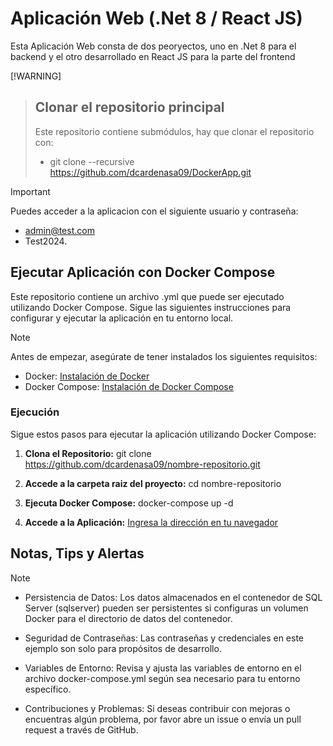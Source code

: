 # Aplicación Web (.Net 8 / React JS)
Esta Aplicación Web consta de dos peoryectos, uno en .Net 8 para el backend y el otro desarrollado en React JS para la parte del frontend

[!WARNING]
> ## Clonar el repositorio principal
> Este repositorio contiene submódulos, hay que clonar el repositorio con:
> - git clone --recursive https://github.com/dcardenasa09/DockerApp.git

> [!IMPORTANT]
> Puedes acceder a la aplicacion con el siguiente usuario y contraseña:
> - admin@test.com
> - Test2024.

## Ejecutar Aplicación con Docker Compose
Este repositorio contiene un archivo .yml que puede ser ejecutado utilizando Docker Compose. 
Sigue las siguientes instrucciones para configurar y ejecutar la aplicación en tu entorno local.

> [!NOTE]
> Antes de empezar, asegúrate de tener instalados los siguientes requisitos:
> - Docker: [Instalación de Docker](https://docs.docker.com/get-docker/)
> - Docker Compose: [Instalación de Docker Compose](https://docs.docker.com/compose/install/)

### Ejecución

Sigue estos pasos para ejecutar la aplicación utilizando Docker Compose:

1. **Clona el Repositorio:**
   git clone https://github.com/dcardenasa09/nombre-repositorio.git

2. **Accede a la carpeta raiz del proyecto:**
   cd nombre-repositorio

3. **Ejecuta Docker Compose:**
   docker-compose up -d

4. **Accede a la Aplicación:**
   [Ingresa la dirección en tu navegador](http://localhost:3000)

## Notas, Tips y Alertas

>[!NOTE]
>
> - Persistencia de Datos:
>   Los datos almacenados en el contenedor de SQL Server (sqlserver) pueden ser persistentes si configuras un volumen Docker para el directorio de datos del contenedor.
>
> - Seguridad de Contraseñas:
>   Las contraseñas y credenciales en este ejemplo son solo para propósitos de desarrollo.
>
> - Variables de Entorno:
>   Revisa y ajusta las variables de entorno en el archivo docker-compose.yml según sea necesario para tu entorno específico.
>
> - Contribuciones y Problemas:
>  Si deseas contribuir con mejoras o encuentras algún problema, por favor abre un issue o envía un pull request a través de GitHub.
